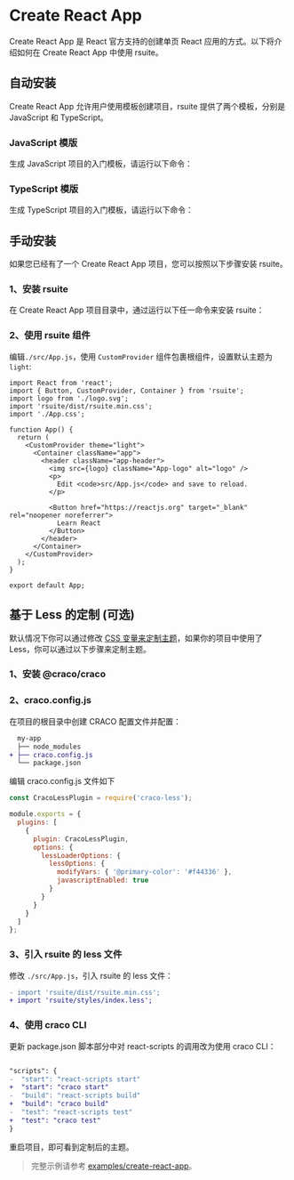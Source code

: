 # Create React App

Create React App 是 React 官方支持的创建单页 React 应用的方式。以下将介绍如何在 Create React App 中使用 rsuite。

## 自动安装

Create React App 允许用户使用模板创建项目，rsuite 提供了两个模板，分别是 JavaScript 和 TypeScript。

### JavaScript 模版

生成 JavaScript 项目的入门模板，请运行以下命令：

<!--{include:<install-cra-js>}-->

### TypeScript 模版

生成 TypeScript 项目的入门模板，请运行以下命令：

<!--{include:<install-cra-ts>}-->

## 手动安装

如果您已经有了一个 Create React App 项目，您可以按照以下步骤安装 rsuite。

### 1、安装 rsuite

在 Create React App 项目目录中，通过运行以下任一命令来安装 rsuite：

<!--{include:<install-guide>}-->

### 2、使用 rsuite 组件

编辑`./src/App.js`，使用 `CustomProvider` 组件包裹根组件，设置默认主题为 `light`:

```tsx
import React from 'react';
import { Button, CustomProvider, Container } from 'rsuite';
import logo from './logo.svg';
import 'rsuite/dist/rsuite.min.css';
import './App.css';

function App() {
  return (
    <CustomProvider theme="light">
      <Container className="app">
        <header className="app-header">
          <img src={logo} className="App-logo" alt="logo" />
          <p>
            Edit <code>src/App.js</code> and save to reload.
          </p>

          <Button href="https://reactjs.org" target="_blank" rel="noopener noreferrer">
            Learn React
          </Button>
        </header>
      </Container>
    </CustomProvider>
  );
}

export default App;
```

## 基于 Less 的定制 (可选)

默认情况下你可以通过修改 [CSS 变量来定制主题](https://rsuitejs.com/guide/css-variables/)，如果你的项目中使用了 Less，你可以通过以下步骤来定制主题。

### 1、安装 @craco/craco

<!--{include:<install-craco>}-->

### 2、craco.config.js

在项目的根目录中创建 CRACO 配置文件并配置：

```diff
  my-app
  ├── node_modules
+ ├── craco.config.js
  └── package.json
```

编辑 craco.config.js 文件如下

```js
const CracoLessPlugin = require('craco-less');

module.exports = {
  plugins: [
    {
      plugin: CracoLessPlugin,
      options: {
        lessLoaderOptions: {
          lessOptions: {
            modifyVars: { '@primary-color': '#f44336' },
            javascriptEnabled: true
          }
        }
      }
    }
  ]
};
```

### 3、引入 rsuite 的 less 文件

修改 `./src/App.js`，引入 rsuite 的 less 文件：

```diff
- import 'rsuite/dist/rsuite.min.css';
+ import 'rsuite/styles/index.less';
```

### 4、使用 craco CLI

更新 package.json 脚本部分中对 react-scripts 的调用改为使用 craco CLI：

```diff

"scripts": {
-  "start": "react-scripts start"
+  "start": "craco start"
-  "build": "react-scripts build"
+  "build": "craco build"
-  "test": "react-scripts test"
+  "test": "craco test"
}
```

重启项目，即可看到定制后的主题。

> 完整示例请参考 [examples/create-react-app](https://github.com/rsuite/rsuite/tree/main/examples/create-react-app)。
